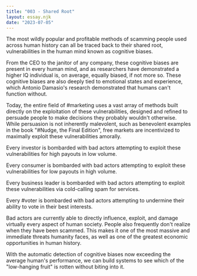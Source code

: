 ```yaml
---
title: "003 - Shared Root"
layout: essay.njk
date: "2023-07-05"
---
```


The most wildly popular and profitable methods of scamming people used across human history can all be traced back to their shared root, vulnerabilities in the human mind known as cognitive biases.

From the CEO to the janitor of any company, these cognitive biases are present in every human mind, and as researchers have demonstrated a higher IQ individual is, on average, equally biased, if not more so. These cognitive biases are also deeply tied to emotional states and experience, which Antonio Damasio's research demonstrated that humans can't function without.

Today, the entire field of #marketing uses a vast array of methods built directly on the exploitation of these vulnerabilities, designed and refined to persuade people to make decisions they probably wouldn't otherwise. While persuasion is not inherently malevolent, such as benevolent examples in the book "#Nudge, the Final Edition", free markets are incentivized to maximally exploit these vulnerabilities amorally.

Every investor is bombarded with bad actors attempting to exploit these vulnerabilities for high payouts in low volume.

Every consumer is bombarded with bad actors attempting to exploit these vulnerabilities for low payouts in high volume.

Every business leader is bombarded with bad actors attempting to exploit these vulnerabilities via cold-calling spam for services.

Every #voter is bombarded with bad actors attempting to undermine their ability to vote in their best interests.

Bad actors are currently able to directly influence, exploit, and damage virtually every aspect of human society. People also frequently don't realize when they have been scammed. This makes it one of the most massive and immediate threats humanity faces, as well as one of the greatest economic opportunities in human history.

With the automatic detection of cognitive biases now exceeding the average human's performance, we can build systems to see which of the "low-hanging fruit" is rotten without biting into it.